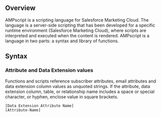 ## Overview

AMPscript is a scripting language for Salesforce Marketing Cloud. The language is a server-side scripting that has been developed for a specific runtime environment (Salesforce Marketing Cloud), where scripts are interpreted and executed when the content is rendered.
AMPscript is a language in two parts: a syntax and library of functions.

## Syntax

### Attribute and Data Extension values  
Functions and scripts reference subscriber attributes, email attributes and data extension column values as unquoted strings. If the attribute, data extension column, table, or relationship name includes a space or special character, or hyphen, enclose value in square brackets.

`[Data Extension Attribute Name]`  
`[Attribute-Name]`
